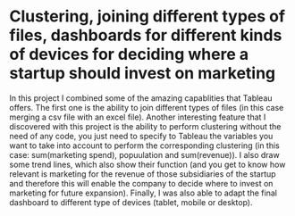 # Clustering, joining different types of files, dashboards for different kinds of devices for deciding where a startup should invest on marketing

In this project I combined some of the amazing capablities that Tableau offers. The first one is the ability to join different types of files (in this case merging a csv file with an excel file). Another interesting feature that I discovered with this project is the ability to perform clustering without the need of any code, you just need to specify to Tableau the variables you want to take into account to perform the corresponding clustering (in this case: sum(marketing spend), popuulation and sum(revenue)). I also draw some trend lines, which also show their function (and you get to know how relevant is marketing for the revenue of those subsidiaries of the startup and therefore this will enable the company to decide where to invest on marketing for future expansion). Finally, I was also able to adapt the final dashboard to different type of devices (tablet, mobile or desktop).
